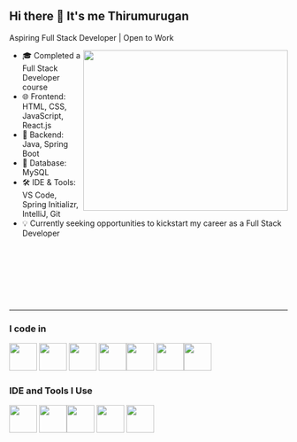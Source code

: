 ## Hi there 👋 It's me Thirumurugan

Aspiring Full Stack Developer | Open to Work

<img align="right" width="370" height="290" src="https://i.pinimg.com/originals/47/f0/34/47f0342cec72b800463bf003eac1257e.gif">

- 🎓 Completed a Full Stack Developer course  
- 🌐 Frontend: HTML, CSS, JavaScript, React.js  
- 🔧 Backend: Java, Spring Boot  
- 💾 Database: MySQL  
- 🛠 IDE & Tools: VS Code, Spring Initializr, IntelliJ, Git  
- 💡 Currently seeking opportunities to kickstart my career as a Full Stack Developer


&nbsp;  
&nbsp;  
&nbsp;  
&nbsp;  
&nbsp;  
&nbsp;  


---

### I code in  
<img height="50" src="https://img.icons8.com/color/48/000000/html-5.png" /> <img height="50" src="https://img.icons8.com/color/48/000000/css3.png" /> <img height="50" src="https://img.icons8.com/color/48/000000/javascript.png" /> <img height="50" src="https://img.icons8.com/color/48/000000/react-native.png"/><img height="50" src="https://img.icons8.com/color/48/000000/java-coffee-cup-logo.png" /> <img height="50" src="https://img.icons8.com/color/48/000000/spring-logo.png"/><img height="50" src="https://img.icons8.com/color/48/000000/mysql-logo.png"/>


### IDE and Tools I Use  
<img height="50" src="https://img.icons8.com/color/48/000000/visual-studio-code-2019.png"/> <img height="50" src="https://img.icons8.com/fluency/48/intellij-idea.png"/><img height="50" width="50" src="https://img.icons8.com/color/48/000000/figma--v1.png"/> <img height="50" src="https://img.shields.io/badge/Netlify-00C7B7?style=for-the-badge&logo=netlify&logoColor=white"/> <img height="50" width="50" src="https://img.icons8.com/color/50/000000/git.png"/>
